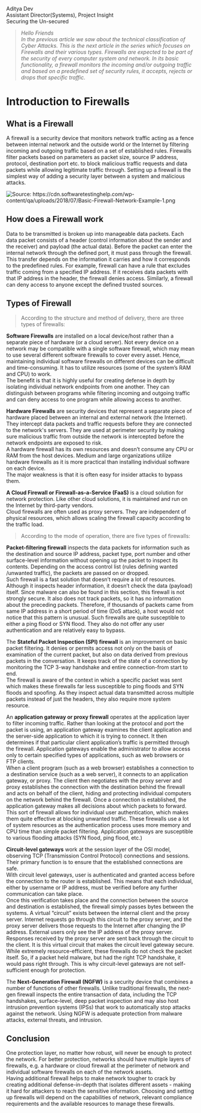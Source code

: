 Aditya Dev  
Assistant Director(Systems), Project Insight  
Securing the Un-secured

> *Hello Friends*  
> *In the previous article we saw about the technical classification of Cyber Attacks. This is the next article in the series which focuses on Firewalls and their various types.*
> *Firewalls are expected to be part of the security of every computer system and network.*
> *In its basic functionality, a firewall monitors the incoming and/or outgoing traffic and based on a predefined set of security rules, it accepts, rejects or drops that* 
> *specific traffic.*

Introduction to Firewalls
=========================
What is a Firewall
------------------
A firewall is a security device that monitors network traffic acting as a fence between internal network and the outside world or the Internet by filtering incoming and outgoing traffic based on a set of established rules. Firewalls filter packets based on parameters as packet size, source IP address, protocol, destination port etc. to block malicious traffic requests and data packets while allowing legitimate traffic through. Setting up a firewall is the simplest way of adding a security layer between a system and malicious attacks.

![](https://i.ibb.co/v1SQwFj/image.png "Source: https://cdn.softwaretestinghelp.com/wp-content/qa/uploads/2018/07/Basic-Firewall-Network-Example-1.png")

How does a Firewall work
------------------------
Data to be transmitted is broken up into manageable data packets. Each data packet consists of a header (control information about the sender and the receiver) and payload (the actual data). Before the packet can enter the internal network through the defined port, it must pass through the firewall. This transfer depends on the information it carries and how it corresponds to the predefined rules. For example, firewall can have a rule that excludes traffic coming from a specified IP address. If it receives data packets with that IP address in the header, the firewall denies access. Similarly, a firewall can deny access to anyone except the defined trusted sources.

Types of Firewall
------------------
> According to the structure and method of delivery, there are three types of firewalls:  

**Software Firewalls** are installed on a local device/host rather than a separate piece of hardware (or a cloud server). Not every device on a network may be compatible with a single software firewall, which may mean to use several different software firewalls to cover every asset. Hence, maintaining individual software firewalls on different devices can be difficult and time-consuming. It has to utilize resources (some of the system’s RAM and CPU) to work.  
The benefit is that it is highly useful for creating defense in depth by isolating individual network endpoints from one another. They can distinguish between programs while filtering incoming and outgoing traffic and can deny access to one program while allowing access to another.  

**Hardware Firewalls** are security devices that represent a separate piece of hardware placed between an internal and external network (the Internet). They intercept data packets and traffic requests before they are connected to the network's servers. They are used at perimeter security by making sure malicious traffic from outside the network is intercepted before the network endpoints are exposed to risk.  
A hardware firewall has its own resources and doesn’t consume any CPU or RAM from the host devices. Medium and large organizations utilize hardware firewalls as it is more practical than installing individual software on each device.  
The major weakness is that it is often easy for insider attacks to bypass them.  

**A Cloud Firewall or Firewall-as-a-Service (FaaS)** is a cloud solution for network protection. Like other cloud solutions, it is maintained and run on the Internet by third-party vendors.  
Cloud firewalls are often used as proxy servers. They are independent of physical resources, which allows scaling the firewall capacity according to the traffic load.

> According to the mode of operation, there are five types of firewalls:

**Packet-filtering firewall** inspects the data packets for information such as the destination and source IP address, packet type, port number and other surface-level information without opening up the packet to inspect its contents. Depending on the access control list (rules defining wanted /unwanted traffic), the packets are passed on or dropped.  
Such firewall is a fast solution that doesn’t require a lot of resources. Although it inspects header information, it doesn’t check the data (payload) itself. Since malware can also be found in this section, this firewall is not strongly secure. It also does not track packets, so it has no information about the preceding packets. Therefore, if thousands of packets came from same IP address in a short period of time (DoS attack), a host would not notice that this pattern is unusual. Such firewalls are quite susceptible to either a ping flood or SYN flood. They also do not offer any user authentication and are relatively easy to bypass.  

The **Stateful Packet Inspection (SPI) firewall** is an improvement on basic packet filtering. It denies or permits access not only on the basis of examination of the current packet, but also on data derived from previous packets in the conversation. It keeps track of the state of a connection by monitoring the TCP 3-way handshake and entire connection-from start to end.  
The firewall is aware of the context in which a specific packet was sent which makes these firewalls far less susceptible to ping floods and SYN floods and spoofing. As they inspect actual data transmitted across multiple packets instead of just the headers, they also require more system resource.  

An **application gateway or proxy firewall** operates at the application layer to filter incoming traffic. Rather than looking at the protocol and port the packet is using, an application gateway examines the client application and the server-side application to which it is trying to connect. It then determines if that particular client application’s traffic is permitted through the firewall. Application gateways enable the administrator to allow access only to certain specified types of applications, such as web browsers or FTP clients.  
When a client program (such as a web browser) establishes a connection to a destination service (such as a web server), it connects to an application gateway, or proxy. The client then negotiates with the proxy server and proxy establishes the connection with the destination behind the firewall and acts on behalf of the client, hiding and protecting individual computers on the network behind the firewall. Once a connection is established, the application gateway makes all decisions about which packets to forward.  
This sort of firewall allows for individual user authentication, which makes them quite effective at blocking unwanted traffic. These firewalls use a lot of system resources as the authentication process uses more memory and CPU time than simple packet filtering.
Application gateways are susceptible to various flooding attacks (SYN flood, ping flood, etc.)  

**Circuit-level gateways** work at the session layer of the OSI model, observing TCP (Transmission Control Protocol) connections and sessions. Their primary function is to ensure that the established connections are safe.  
With circuit level gateways, user is authenticated and granted access before the connection to the router is established. This means that each individual, either by username or IP address, must be verified before any further communication can take place.  
Once this verification takes place and the connection between the source and destination is established, the firewall simply passes bytes between the systems. A virtual “circuit” exists between the internal client and the proxy server. Internet requests go through this circuit to the proxy server, and the proxy server delivers those requests to the Internet after changing the IP address. External users only see the IP address of the proxy server. Responses received by the proxy server are sent back through the circuit to the client. It is this virtual circuit that makes the circuit level gateway secure.  
While extremely resource-efficient, these firewalls do not check the packet itself. So, if a packet held malware, but had the right TCP handshake, it would pass right through. This is why circuit-level gateways are not self-sufficient enough for protection.  

The **Next-Generation Firewall (NGFW)** is a security device that combines a number of functions of other firewalls. Unlike traditional firewalls, the next-gen firewall inspects the entire transaction of data, including the TCP handshakes, surface-level, deep packet inspection and may also host intrusion prevention systems (IPSs) that work to automatically stop attacks against the network. Using NGFW is adequate protection from malware attacks, external threats, and intrusion.

Conclusion
---------
One protection layer, no matter how robust, will never be enough to protect the network. For better protection, networks should have multiple layers of firewalls, e.g. a hardware or cloud firewall at the perimeter of network and individual software firewalls on each of the network assets.  
Having additional firewall helps to make network tougher to crack by creating additional defense-in-depth that isolates different assets - making it hard for attackers to reach the sensitive information. Choosing and setting up firewalls will depend on the capabilities of network, relevant compliance requirements and the available resources to manage these firewalls.


